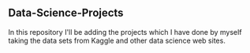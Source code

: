 ## Data-Science-Projects ##             
In this repository I'll be adding the projects which I have done by myself taking the data sets from Kaggle and other data science web sites.                               
